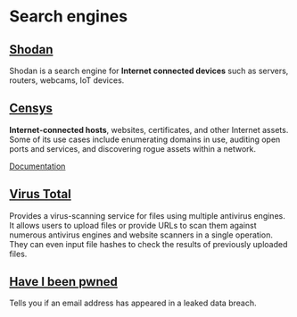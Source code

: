 # Search engines

## [Shodan](https://www.shodan.io/dashboard)

Shodan is a search engine for **Internet connected devices** such as servers, routers, webcams, IoT devices.

## [Censys](https://search.censys.io/)

**Internet-connected hosts**, websites, certificates, and other Internet assets. Some of its use cases include enumerating domains in use, auditing open ports and services, and discovering rogue assets within a network.

[Documentation](https://docs.censys.com/docs/ls-introductory-use-cases#/)

## [Virus Total](https://www.virustotal.com/gui/home/upload)

Provides a virus-scanning service for files using multiple antivirus engines. It allows users to upload files or provide URLs to scan them against numerous antivirus engines and website scanners in a single operation. They can even input file hashes to check the results of previously uploaded files.

## [Have I been pwned](https://haveibeenpwned.com/)

Tells you if an email address has appeared in a leaked data breach.
